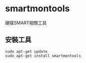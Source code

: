 <h1>smartmontools</h1>
硬碟SMART相關工具

<h2>安裝工具</h2>

```
sudo apt-get update
sudo apt-get install smartmontools
```

